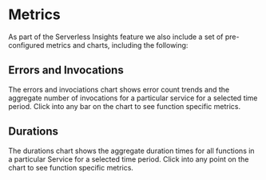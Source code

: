 # Metrics

As part of the Serverless Insights feature we also include a set of pre-configured metrics and charts, including the following:

## Errors and Invocations

The errors and invociations chart shows error count trends and the aggregate number of invocations for a particular service for a selected time period. Click into any bar on the chart to see function specific metrics.

## Durations

The durations chart shows the aggregate duration times for all functions in a particular Service for a selected time period. Click into any point on the chart to see function specific metrics.
